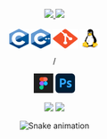<div align ="center" >
  <p>
    <b>
    </b>
  </p>
  
</div>

<div align="center">
  <a href="https://github.com/Danijnog">
    <img height="150em" src="https://github-readme-stats.vercel.app/api?username=Danijnog&count_private=true&include_all_commits=true&show_icons=true&theme=dracula&hide_border=false&show_owner=true"/>
    <img height="150em" src="https://github-readme-stats.vercel.app/api/top-langs/?username=Danijnog&theme=dracula&hide_border=false&&layout=compact"/>
  </a>
</div>

<div align="center" valign="top"><br>
  <img align = "center" alt = "c" height = "35" width = "35" src = "https://github.com/Danijnog/Danijnog/blob/main/c_logo.png">
  <img align = "center" alt = "cpp" height = "35" width = "35" src = "https://github.com/Danijnog/Danijnog/blob/main/cpp_logo.png">
  <img align="center" alt="git" height="35" width="45" src="https://raw.githubusercontent.com/devicons/devicon/master/icons/git/git-original.svg">
  <img align="center" alt="linux" height="35" width="35" src="https://raw.githubusercontent.com/devicons/devicon/master/icons/linux/linux-original.svg">
  <p> / </p>
  <img align="center" alt="figma" height="35" width="35" src="https://github.com/Danijnog/Danijnog/blob/main/figma.svg">
  <img align="center" alt="photoshop" height="35" width="35" src="https://github.com/Danijnog/Danijnog/blob/main/photoshop_icon.svg">
  
</div><br>

<div align="center">
  <a href="https://www.instagram.com/danijnog/" target="_blank"><img src="https://img.shields.io/badge/-Instagram-%23E4405F?style=for-the-badge&logo=instagram&logoColor=white" target="_blank"></a>
  <a href="https://www.linkedin.com/in/daniel-nogueira-b83b95254/" target="_blank"><img src="https://img.shields.io/badge/-LinkedIn-%230077B5?style=for-the-badge&logo=linkedin&logoColor=white" target="_blank"></a> 
</a>
</div>

<div align="center">

  ![Snake animation](https://github.com/danielbped/danielbped/blob/output/github-contribution-grid-snake.svg)
  
</div>

<div align="center">
<!--   <p>Feito com :heart: -->
</div>

